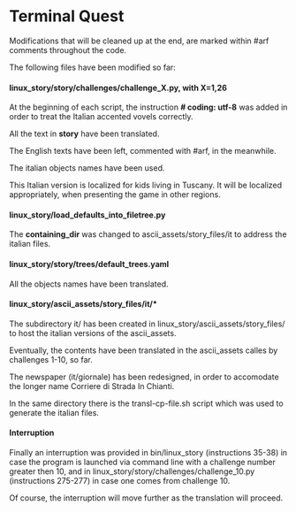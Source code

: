 
# Terminal Quest

Modifications that will be cleaned up at the end, are marked within #arf comments throughout the code.

The following files have been modified so far:

#### linux_story/story/challenges/challenge_X.py, with X=1,26

At the beginning of each script, the instruction **\# coding: utf-8** was added in order to treat the Italian accented vovels correctly.

All the text in **story** have been translated.

The English texts have been left, commented with \#arf, in the meanwhile.

The italian objects names have been used.

This Italian version is localized for kids living in Tuscany. It will be localized appropriately, when presenting the game in other regions.


#### linux_story/load_defaults_into_filetree.py

The **containing_dir** was changed to ascii_assets/story_files/it to address the italian files.


#### linux_story/story/trees/default_trees.yaml

All the objects names have been translated.


#### linux_story/ascii_assets/story_files/it/*

The subdirectory it/ has been created in  linux_story/ascii_assets/story_files/ to host the italian versions of the ascii_assets.

Eventually, the contents have been translated in the ascii_assets calles by challenges 1-10, so far.

The newspaper (it/giornale) has been redesigned, in order to accomodate the longer name Corriere di Strada In Chianti.

In the same directory there is the transl-cp-file.sh script which was used to generate the italian files.


#### Interruption

Finally an interruption was provided in bin/linux\_story (instructions 35-38) in case the program is launched via command line with a challenge number greater then 10, and in linux\_story/story/challenges/challenge\_10.py (instructions 275-277) in case one comes from challenge 10.

Of course, the interruption will move further as the translation will proceed.


